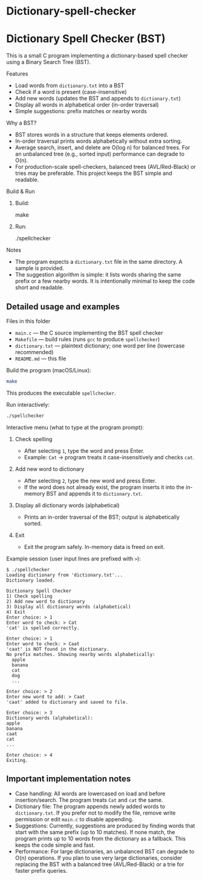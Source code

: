 # Dictionary-spell-checker

# Dictionary Spell Checker (BST)

This is a small C program implementing a dictionary-based spell checker using a Binary Search Tree (BST).

Features
- Load words from `dictionary.txt` into a BST
- Check if a word is present (case-insensitive)
- Add new words (updates the BST and appends to `dictionary.txt`)
- Display all words in alphabetical order (in-order traversal)
- Simple suggestions: prefix matches or nearby words

Why a BST?
- BST stores words in a structure that keeps elements ordered.
- In-order traversal prints words alphabetically without extra sorting.
- Average search, insert, and delete are O(log n) for balanced trees. For an unbalanced tree (e.g., sorted input) performance can degrade to O(n).
- For production-scale spell-checkers, balanced trees (AVL/Red-Black) or tries may be preferable. This project keeps the BST simple and readable.

Build & Run
1. Build:

   make

2. Run:

   ./spellchecker

Notes
- The program expects a `dictionary.txt` file in the same directory. A sample is provided.
- The suggestion algorithm is simple: it lists words sharing the same prefix or a few nearby words. It is intentionally minimal to keep the code short and readable.

Detailed usage and examples
---------------------------

Files in this folder
- `main.c`         — the C source implementing the BST spell checker
- `Makefile`       — build rules (runs `gcc` to produce `spellchecker`)
- `dictionary.txt` — plaintext dictionary; one word per line (lowercase recommended)
- `README.md`      — this file

Build the program (macOS/Linux):

```sh
make
```

This produces the executable `spellchecker`.

Run interactively:

```sh
./spellchecker
```

Interactive menu (what to type at the program prompt):

1) Check spelling
   - After selecting `1`, type the word and press Enter.
   - Example: `Cat` → program treats it case-insensitively and checks `cat`.

2) Add new word to dictionary
   - After selecting `2`, type the new word and press Enter.
   - If the word does not already exist, the program inserts it into the in-memory BST and appends it to `dictionary.txt`.

3) Display all dictionary words (alphabetical)
   - Prints an in-order traversal of the BST; output is alphabetically sorted.

4) Exit
   - Exit the program safely. In-memory data is freed on exit.

Example session (user input lines are prefixed with `>`):

```
$ ./spellchecker
Loading dictionary from 'dictionary.txt'...
Dictionary loaded.

Dictionary Spell Checker
1) Check spelling
2) Add new word to dictionary
3) Display all dictionary words (alphabetical)
4) Exit
Enter choice: > 1
Enter word to check: > Cat
'cat' is spelled correctly.

Enter choice: > 1
Enter word to check: > Caat
'caat' is NOT found in the dictionary.
No prefix matches. Showing nearby words alphabetically:
  apple
  banana
  cat
  dog
  ...

Enter choice: > 2
Enter new word to add: > Caat
'caat' added to dictionary and saved to file.

Enter choice: > 3
Dictionary words (alphabetical):
apple
banana
caat
cat
... 

Enter choice: > 4
Exiting.
```

Important implementation notes
------------------------------
- Case handling: All words are lowercased on load and before insertion/search. The program treats `Cat` and `cat` the same.
- Dictionary file: The program appends newly added words to `dictionary.txt`. If you prefer not to modify the file, remove write permission or edit `main.c` to disable appending.
- Suggestions: Currently, suggestions are produced by finding words that start with the same prefix (up to 10 matches). If none match, the program prints up to 10 words from the dictionary as a fallback. This keeps the code simple and fast.
- Performance: For large dictionaries, an unbalanced BST can degrade to O(n) operations. If you plan to use very large dictionaries, consider replacing the BST with a balanced tree (AVL/Red-Black) or a trie for faster prefix queries.

